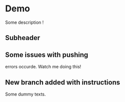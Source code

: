 # Demo

Some description !

## Subheader

## Some issues with pushing

errors occurde.
Watch me doing this!

## New branch added with instructions

Some dummy texts.

